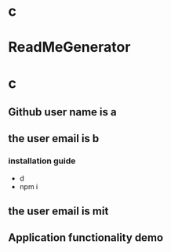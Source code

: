 # c
  # ReadMeGenerator


  # c
  
  ## Github user name is a
  
  ## the user email is  b
   
  ### installation guide
  - d
  - npm i

  ## the user email is  mit



  ## Application functionality demo
